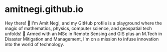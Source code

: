 # amitnegi.github.io
Hey there! 👋 I'm Amit Negi, and my GitHub profile is a playground where the magic of mathematics, physics, computer science, and geospatial tech unfolds! 🚀 Armed with an MSc in Remote Sensing and GIS plus an M.Tech in Disaster Mitigation and Management, I'm on a mission to infuse innovation into the world of technology.
